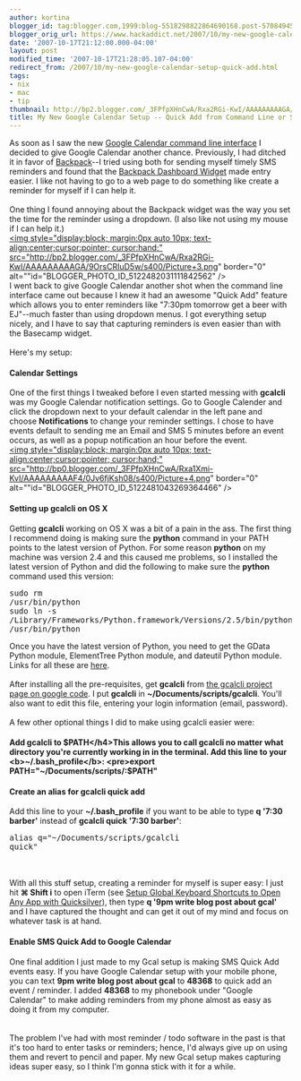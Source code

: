 ```yaml
---
author: kortina
blogger_id: tag:blogger.com,1999:blog-5518298822864690168.post-570849457066673987
blogger_orig_url: https://www.hackaddict.net/2007/10/my-new-google-calendar-setup-quick-add.html
date: '2007-10-17T21:12:00.000-04:00'
layout: post
modified_time: '2007-10-17T21:28:05.107-04:00'
redirect_from: /2007/10/my-new-google-calendar-setup-quick-add.html
tags:
- nix
- mac
- tip
thumbnail: http://bp2.blogger.com/_3FPfpXHnCwA/Rxa2RGi-KwI/AAAAAAAAAGA/9OrsCRIuD5w/s72-c/Picture+3.png
title: My New Google Calendar Setup -- Quick Add from Command Line or SMS
---
```


As soon as I saw the new <a href="http://code.google.com/p/gcalcli/" title="gcalcli - Google Code">Google Calendar command line interface</a> I decided to give Google Calendar another chance.  Previously, I had ditched it in favor of <a href="http://www.backpackit.com/" title="Get organized and stay organized: Backpack">Backpack</a>--I tried using both for sending myself timely SMS reminders and found that the <a href="http://www.apple.com/downloads/dashboard/business/backpack.html" title="Apple - Downloads - Dashboard Widgets - Backpack">Backpack Dashboard Widget</a> made entry easier.  I like not having to go to a web page to do something like create a reminder for myself if I can help it.<br /><br />One thing I found annoying about the Backpack widget was the way you set the time for the reminder using a dropdown. (I also like not using my mouse if I can help it.)<br /><a onblur="try {parent.deselectBloggerImageGracefully();} catch(e) {}" href="http://bp2.blogger.com/_3FPfpXHnCwA/Rxa2RGi-KwI/AAAAAAAAAGA/9OrsCRIuD5w/s1600-h/Picture+3.png"><img style="display:block; margin:0px auto 10px; text-align:center;cursor:pointer; cursor:hand;" src="http://bp2.blogger.com/_3FPfpXHnCwA/Rxa2RGi-KwI/AAAAAAAAAGA/9OrsCRIuD5w/s400/Picture+3.png" border="0" alt=""id="BLOGGER_PHOTO_ID_5122482031111842562" /></a><br />I went back to give Google Calendar another shot when the command line interface came out because I knew it had an awesome "Quick Add" feature which allows you to enter reminders like "7:30pm tomorrow get a beer with EJ"--much faster than using dropdown menus.  I got everything setup nicely, and I have to say that capturing reminders is even easier than with the Basecamp widget.<br /><br />Here's my setup:<h4>Calendar Settings</h4>One of the first things I tweaked before I even started messing with <b>gcalcli</b> was my Google Calendar notification settings.  Go to Google Calender and click the dropdown next to your default calendar in the left pane and choose <b>Notifications</b> to change your reminder settings.  I chose to have events default to sending me an Email and SMS 5 minutes before an event occurs, as well as a popup notification an hour before the event.<br /><a onblur="try {parent.deselectBloggerImageGracefully();} catch(e) {}" href="http://bp0.blogger.com/_3FPfpXHnCwA/Rxa1Xmi-KvI/AAAAAAAAAF4/0Jv6fjKsh08/s1600-h/Picture+4.png"><img style="display:block; margin:0px auto 10px; text-align:center;cursor:pointer; cursor:hand;" src="http://bp0.blogger.com/_3FPfpXHnCwA/Rxa1Xmi-KvI/AAAAAAAAAF4/0Jv6fjKsh08/s400/Picture+4.png" border="0" alt=""id="BLOGGER_PHOTO_ID_5122481043269364466" /></a><h4>Setting up gcalcli on OS X</h4>Getting <b>gcalcli</b> working on OS X was a bit of a pain in the ass.  The first thing I recommend doing is making sure the <b>python</b> command in your PATH points to the latest version of Python.  For some reason <b>python</b> on my machine was version 2.4 and this caused me problems, so I installed the latest version of Python and did the following to make sure the <b>python</b> command used this version:<pre>sudo rm /usr/bin/python<br />sudo ln -s /Library/Frameworks/Python.framework/Versions/2.5/bin/python /usr/bin/python</pre>Once you have the latest version of Python, you need to get the GData Python module, ElementTree Python module, and dateutil Python module.  Links for all these are <a href="http://code.google.com/p/gcalcli/" title="gcalcli - Google Code">here</a>.<br /><br />After installing all the pre-requisites, get <b>gcalcli</b> from <a href="http://code.google.com/p/gcalcli/downloads/list" title="gcalcli - Google Code">the gcalcli project page on google code</a>.  I put <b>gcalcli</b> in <b>~/Documents/scripts/gcalcli</b>.  You'll also want to edit this file, entering your login information (email, password).<br /><br />A few other optional things I did to make using gcalcli easier were:<br /><h4>Add gcalcli to $PATH</h4>This allows you to call gcalcli no matter what directory you're currently working in in the terminal.  Add this line to your <b>~/.bash_profile</b>: <pre>export PATH="~/Documents/scripts/:$PATH"</pre><h4>Create an alias for gcalcli quick add</h4>Add this line to your <b>~/.bash_profile</b> if you want to be able to type <b>q '7:30 barber'</b> instead of <b>gcalcli quick '7:30 barber'</b>: <pre>alias q="~/Documents/scripts/gcalcli quick"</pre><br /><br />With all this stuff setup, creating a reminder for myself is super easy: I just hit <b>&#8984; Shift i</b> to open iTerm (see <a href="http://hackaddict.blogspot.com/search?q=trigger" title="hackaddict.net: Search results for trigger">Setup Global Keyboard Shortcuts to Open Any App with Quicksilver</a>), then type <b>q '9pm write blog post about gcal'</b> and I have captured the thought and can get it out of my mind and focus on whatever task is at hand.<h4>Enable SMS Quick Add to Google Calendar</h4>One final addition I just made to my Gcal setup is making SMS Quick Add events easy.  If you have Google Calendar setup with your mobile phone, you can text <b>9pm write blog post about gcal</b> to <b>48368</b> to quick add an event / reminder.  I added <b>48368</b> to my phonebook under "Google Calendar" to make adding reminders from my phone almost as easy as doing it from my computer.<br /><br /><br />The problem I've had with most reminder / todo software in the past is that it's too hard to enter tasks or reminders; hence, I'd always give up on using them and revert to pencil and paper.  My new Gcal setup makes capturing ideas super easy, so I think I'm gonna stick with it for a while.